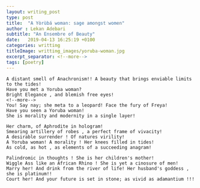 ```yaml
---
layout: writing_post
type: post
title:  "A Yòrùbá woman: sage amongst women"
author : Lekan Adebari
subtitle: "An Ensembre of Beauty"
date:   2019-04-13 16:25:19 +0100
categories: writting
titleImage: writting_images/yoruba-woman.jpg
excerpt_separator: <!--more-->
tags: [poetry]
---
```


    A distant smell of Anachronism!! A beauty that brings enviable limits to the tides!
    Have you met a Yoruba woman?
    Bright Elegance , and blemish free eyes!
    <!--more-->
    You! Say nay; she meta to a leopard! Face the fury of Freya!
    Have you seen a Yoruba woman!
    She is morality and modernity in a single layer!

    Her charm, of Aphrodite in hologram!
    Smearing artillery of robes , a perfect frame of vivacity!
    A desirable surrender ! Of natures virility!
    A Yoruba woman! A morality ! Her knees filled in tides!
    As cold, as hot , as elements of a succeeding anagram!

    Palindromic in thoughts ! She is her children's mother!
    Wiggle Ass like an African Rhino ! She is yet a cinosure of men!
    Marry her! And drink from the river of life! Her husband's goddess , she is platinum!!
    Court her! And your future is set in stone; as vivid as adamantium !!!


